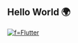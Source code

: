 ## Hello World 🌍

[![f=Flutter](https://img.shields.io/badge/flutter-pink?style=for-the-badge&logo=flutter)](https://github.com/fatima2003)
